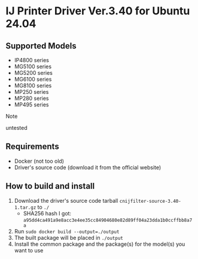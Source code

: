 # IJ Printer Driver Ver.3.40 for Ubuntu 24.04

## Supported Models
- IP4800 series
- MG5100 series
- MG5200 series
- MG6100 series
- MG8100 series
- MP250 series
- MP280 series
- MP495 series

> [!NOTE]
> untested

## Requirements
- Docker (not too old)
- Driver's source code (download it from the official website)

## How to build and install
1. Download the driver's source code tarball `cnijfilter-source-3.40-1.tar.gz` to `./`
    - SHA256 hash I got: `a95dd4ca491a9e8acc3e4ee35cc84904680e82d89ff04a23dda1b0ccffbb8a7a`
1. Run `sudo docker build --output=./output`
1. The built package will be placed in `./output`
1. Install the common package and the package(s) for the model(s) you want to use
